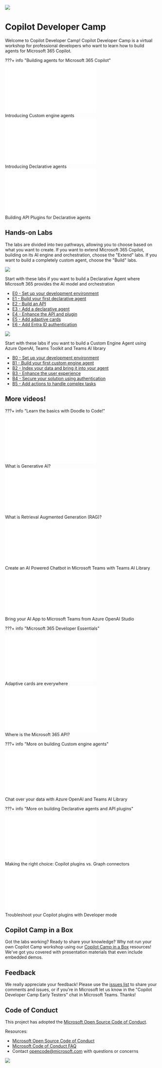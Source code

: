 
<img class="heading-image" src="./assets/images/CopilotCamp-Tent-Clean.png"></img>
# Copilot Developer Camp

Welcome to Copilot Developer Camp! Copilot Developer Camp is a virtual workshop for professional developers who want to learn how to build agents for Microsoft 365 Copilot.


???+ info "Building agents for Microsoft 365 Copilot"
    <div class="tinyVideo">
      <iframe src="//www.youtube.com/embed/t9h8tacx28o" frameborder="0" allowfullscreen></iframe>
      <div>Introducing Custom engine agents</div>
    </div>
    <div class="tinyVideo">
      <iframe src="//www.youtube.com/embed/QTP4PfXyyNk" frameborder="0" allowfullscreen></iframe>
      <div>Introducing Declarative agents</div>
    </div>
    <div class="tinyVideo">
      <iframe src="//www.youtube.com/embed/F-iYmumndgk" frameborder="0" allowfullscreen></iframe>
      <div>Building API Plugins for Declarative agents</div>
    </div>


## Hands-on Labs

The labs are divided into two pathways, allowing you to choose based on what you want to create. If you want to extend Microsoft 365 Copilot, building on its AI engine and orchestration, choose the "Extend" labs. If you want to build a completely custom agent, choose the "Build" labs.

<div class="lab-path-container">
<div class="lab-path e-path">
  <img src="./assets/images/path-icons/E-path-heading.png"></img>
  <div>
    <p>Start with these labs if you want to build a Declarative Agent where Microsoft 365 provides the AI model and orchestration</p>
    <ul>
      <li><a href="./pages/extend-m365-copilot/00-prerequisites/">E0 - Set up your development environment</a></li>
      <li><a href="./pages/extend-m365-copilot/01-declarative-copilot/">E1 - Build your first declarative agent</a></li>
      <li><a href="./pages/extend-m365-copilot/02-build-the-api/">E2 - Build an API</a></li>
      <li><a href="./pages/extend-m365-copilot/03-add-declarative-copilot/">E3 - Add a declarative agent</a></li>
      <li><a href="./pages/extend-m365-copilot/04-enhance-api-plugin/">E4 - Enhance the API and plugin</a></li>
      <li><a href="./pages/extend-m365-copilot/05-add-adaptive-card/">E5 - Add adaptive cards</a></li>
      <li><a href="./pages/extend-m365-copilot/06-add-authentication/">E6 - Add Entra ID authentication</a></li>
    </ul>
  </div>
</div>

  <div class="lab-path b-path">
  <img src="./assets/images/path-icons/B-path-heading.png"></img>
  <div>
    <p>Start with these labs if you want to build a Custom Engine Agent using Azure OpenAI, Teams Toolkit and Teams AI library</p>
    <ul>
      <li><a href="./pages/custom-engine/00-prerequisites/">B0 - Set up your development environment</a></li>
      <li><a href="./pages/custom-engine/01-custom-engine-agent/">B1 - Build your first custom engine agent</a></li>
      <li><a href="./pages/custom-engine/02-rag/">B2 - Index your data and bring it into your agent</a></li>
      <li><a href="./pages/custom-engine/03-powered-by-ai/">B3 - Enhance the user experience</a></li>
      <li><a href="./pages/custom-engine/04-authentication/">B4 - Secure your solution using authentication</a></li>
      <li><a href="./pages/custom-engine/05-actions/">B5 - Add actions to handle complex tasks</a></li>
    </ul>
  </div>
</div>
</div>

## More videos!

???+ info "Learn the basics with Doodle to Code!"
    <div class="tinyVideo">
      <iframe src="//www.youtube.com/embed/PGI6oxbcYDc" frameborder="0" allowfullscreen></iframe>
      <div>What is Generative AI?</div>
    </div>
    <div class="tinyVideo">
      <iframe src="//www.youtube.com/embed/1k4XGgsqfTM" frameborder="0" allowfullscreen></iframe>
      <div>What is Retrieval Augmented Generation (RAG)?</div>
    </div>
    <div class="tinyVideo">
      <iframe src="//www.youtube.com/embed/1fC8HCVwYpk" frameborder="0" allowfullscreen></iframe>
      <div>Create an AI Powered Chatbot in Microsoft Teams with Teams AI Library</div>
    </div>
    <div class="tinyVideo">
      <iframe src="//www.youtube.com/embed/xAXlFGSH1II" frameborder="0" allowfullscreen></iframe>
      <div>Bring your AI App to Microsoft Teams from Azure OpenAI Studio</div>
    </div>

???+ info "Microsoft 365 Developer Essentials"
    <div class="tinyVideo">
      <iframe src="//www.youtube.com/embed/pYe2NqKhJoM" frameborder="0" allowfullscreen></iframe>
      <div>Adaptive cards are everywhere</div>
    </div>
    <div class="tinyVideo">
      <iframe src="//www.youtube.com/embed/0rSTPGC9iYI" frameborder="0" allowfullscreen></iframe>
      <div>Where is the Microsoft 365 API?</div>
    </div>

???+ info "More on building Custom engine agents"
    <div class="tinyVideo">
      <iframe src="//www.youtube.com/embed/VLP32Ci02M0" frameborder="0" allowfullscreen></iframe>
      <div>Chat over your data with Azure OpenAI and Teams AI Library</div>
    </div>


???+ info "More on building Declarative agents and API plugins"
    <div class="tinyVideo">
      <iframe src="//www.youtube.com/embed/hJX25MZJes8" frameborder="0" allowfullscreen></iframe>
      <div>Making the right choice: Copilot plugins vs. Graph connectors</div>
    </div>
    <div class="tinyVideo">
      <iframe src="//www.youtube.com/embed/NwqOX_Wz024" frameborder="0" allowfullscreen></iframe>
      <div>Troubleshoot your Copilot plugins with Developer mode</div>
    </div>

## Copilot Camp in a Box

Got the labs working? Ready to share your knowledge?
Why not run your own Copilot Camp workshop using our [Copilot Camp in a Box](./pages/in-a-box/) resources! We've got you covered with presentation materials that even include embedded demos.
    
## Feedback

We really appreciate your feedback! Please use the [issues list](https://github.com/microsoft/copilot-camp/issues) to share your comments and issues, or if you're in Microsoft let us know in the "Copilot Developer Camp Early Testers" chat in Microsoft Teams. Thanks!


## Code of Conduct

This project has adopted the [Microsoft Open Source Code of Conduct](https://opensource.microsoft.com/codeofconduct/).

Resources:

- [Microsoft Open Source Code of Conduct](https://opensource.microsoft.com/codeofconduct/)
- [Microsoft Code of Conduct FAQ](https://opensource.microsoft.com/codeofconduct/faq/)
- Contact [opencode@microsoft.com](mailto:opencode@microsoft.com) with questions or concerns

<img src="https://pnptelemetry.azurewebsites.net/copilot-camp/index" />